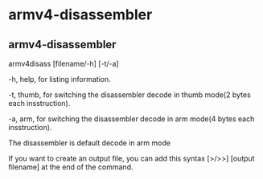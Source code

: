 # armv4-disassembler
armv4-disassembler
------------------------------------------------------------------------------------------------------

armv4disass [filename/-h] [-t/-a]

-h, help, for listing information.

-t, thumb, for switching the disassembler decode in thumb mode(2 bytes each insstruction).

-a, arm, for switching the disassembler decode in  arm mode(4 bytes each insstruction).

The disassembler is default decode in arm mode

If you want to create an output file, you can add this syntax [>/>>] [output filename] at the end of the command.
